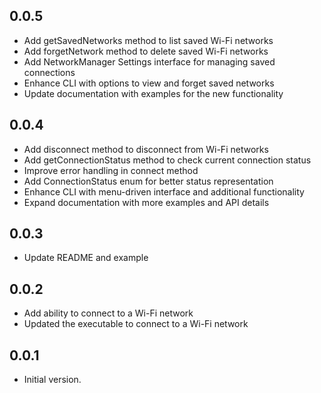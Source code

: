 ## 0.0.5

- Add getSavedNetworks method to list saved Wi-Fi networks
- Add forgetNetwork method to delete saved Wi-Fi networks
- Add NetworkManager Settings interface for managing saved connections
- Enhance CLI with options to view and forget saved networks
- Update documentation with examples for the new functionality

## 0.0.4

- Add disconnect method to disconnect from Wi-Fi networks
- Add getConnectionStatus method to check current connection status
- Improve error handling in connect method
- Add ConnectionStatus enum for better status representation
- Enhance CLI with menu-driven interface and additional functionality
- Expand documentation with more examples and API details

## 0.0.3

- Update README and example

## 0.0.2

- Add ability to connect to a Wi-Fi network
- Updated the executable to connect to a Wi-Fi network

## 0.0.1

- Initial version.
